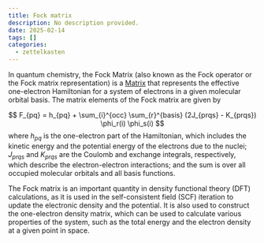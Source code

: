 ```yaml
---
title: Fock matrix
description: No description provided.
date: 2025-02-14
tags: []
categories:
  - zettelkasten
---
```


In quantum chemistry, the Fock Matrix (also known as the Fock operator or the
Fock matrix representation) is a [Matrix](Matrix.md) that represents the
effective one-electron Hamiltonian for a system of electrons in a given
molecular orbital basis. The matrix elements of the Fock matrix are given by

$$
F_{pq} = h_{pq} + \sum_{i}^{occ} \sum_{r}^{basis} (2J_{prqs} - K_{prqs}) \phi_r(i) \phi_s(i)
$$
where $h_{pq}$ is the one-electron part of the Hamiltonian,
which includes the kinetic energy and the potential energy of the electrons due
to the nuclei; $J_{prqs}$ and $K_{prqs}$ are the Coulomb and exchange integrals,
respectively, which describe the electron-electron interactions; and the sum is
over all occupied molecular orbitals and all basis functions.

The Fock matrix is an important quantity in density functional theory (DFT)
calculations, as it is used in the self-consistent field (SCF) iteration to
update the electronic density and the potential. It is also used to construct
the one-electron density matrix, which can be used to calculate various
properties of the system, such as the total energy and the electron density at a
given point in space.
